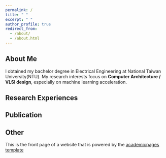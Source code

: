 ```yaml
---
permalink: /
title: " "
excerpt: " "
author_profile: true
redirect_from: 
  - /about/
  - /about.html
---
```


About Me
---
I obtained my bachelor degree in Electrical Engineering at National Taiwan University(NTU). My research interests focus on **Computer Architecture / VLSI design**, especially on machine learning acceleration.

Research Experiences
---

Publication
---


Other
---
This is the front page of a website that is powered by the [academicpages template](https://github.com/academicpages/academicpages.github.io)


